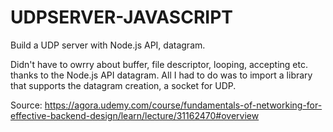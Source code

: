 # UDPSERVER-JAVASCRIPT
Build a UDP server with Node.js API, datagram. 

Didn't have to owrry about buffer, file descriptor, looping, accepting etc. thanks to the Node.js API datagram. 
All I had to do was to import a library that supports the datagram creation, a socket for UDP.

Source: https://agora.udemy.com/course/fundamentals-of-networking-for-effective-backend-design/learn/lecture/31162470#overview
